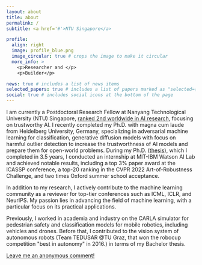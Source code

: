 ```yaml
---
layout: about
title: about
permalink: /
subtitle: <a href='#'>NTU Singapore</a>

profile:
  align: right
  image: profile_blue.png
  image_circular: true # crops the image to make it circular
  more_info: >
    <p>Researcher and </p>
    <p>Builder</p>

news: true # includes a list of news items
selected_papers: true # includes a list of papers marked as "selected={true}"
social: true # includes social icons at the bottom of the page
---
```


I am currently a Postdoctoral Research Fellow at Nanyang Technological University (NTU) Singapore, [ranked 2nd worldwide in AI research](https://www.usnews.com/education/best-global-universities/nanyang-technological-university-503366), focusing on trustworthy AI. I recently completed my Ph.D. with magna cum laude from Heidelberg University, Germany, specializing in adversarial machine learning for classification, generative diffusion models with focus on harmful outlier detection to increase the trustworthness of AI models and prepare them for open-world problems. During my Ph.D. ([thesis](https://lorenz-peter.github.io/blog/2024/phdthesis)), which I completed in 3.5 years, I conducted an internship at MIT-IBM Watson AI Lab and achieved notable results, including a top 3% paper award at the ICASSP conference, a top-20 ranking in the CVPR 2022 Art-of-Robustness Challenge, and two times Oxford summer school acceptance.

In addition to my research, I actively contribute to the machine learning community as a reviewer for top-tier conferences such as ICML, ICLR, and NeurIPS. My passion lies in advancing the field of machine learning, with a particular focus on its practical applications.

Previously, I worked in academia and industry on the CARLA simulator for pedestrian safety and classification models for mobile robotics, including vehicles and drones. Before that, I contributed to the vision system of autonomous robots (Team TEDUSAR @TU Graz, that won the robocup competition "best in autonomy" in 2016.) in terms of my Bachelor thesis.

[Leave me an anonymous comment!](https://www.admonymous.co/peter-lorenz)

<!-- **News: I am looking for a research position.** -->
<!--  <script src="https://tryhackme.com/badge/1768902"></script> -->

<!-- {% twitter https://twitter.com/cs_peter_lorenz limit=2 maxwidth=920 %} -->
